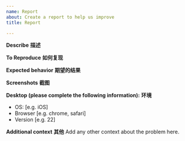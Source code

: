 ```yaml
---
name: Report
about: Create a report to help us improve
title: Report

---
```


**Describe** **描述**



**To Reproduce** **如何复现**




**Expected behavior** **期望的结果**



**Screenshots** **截图**



**Desktop (please complete the following information):** **环境**
 - OS: [e.g. iOS]
 - Browser [e.g. chrome, safari]
 - Version [e.g. 22]


**Additional context** **其他**
Add any other context about the problem here.
